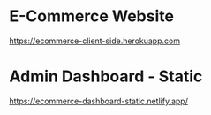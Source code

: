 # E-Commerce Website 

<a href='https://ecommerce-client-side.herokuapp.com/' target='_blank'>https://ecommerce-client-side.herokuapp.com</a>

# Admin Dashboard - Static 

<a href='https://ecommerce-dashboard-static.netlify.app/' target='_blank'>https://ecommerce-dashboard-static.netlify.app/</a>
